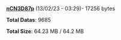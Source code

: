 [**nCN3D87p**](/data/nCN3D87p.txt) (13/02/23 - 03:29)- 17256 bytes

**Total Datas**: 9685

**Total Size**: 64.23 MB / 64.2 MB